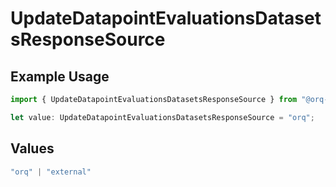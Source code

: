 # UpdateDatapointEvaluationsDatasetsResponseSource

## Example Usage

```typescript
import { UpdateDatapointEvaluationsDatasetsResponseSource } from "@orq-ai/node/models/operations";

let value: UpdateDatapointEvaluationsDatasetsResponseSource = "orq";
```

## Values

```typescript
"orq" | "external"
```